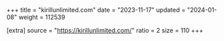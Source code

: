 +++
title = "kirillunlimited.com"
date = "2023-11-17"
updated = "2024-01-08"
weight = 112539

[extra]
source = "https://kirillunlimited.com/"
ratio = 2
size = 110
+++
